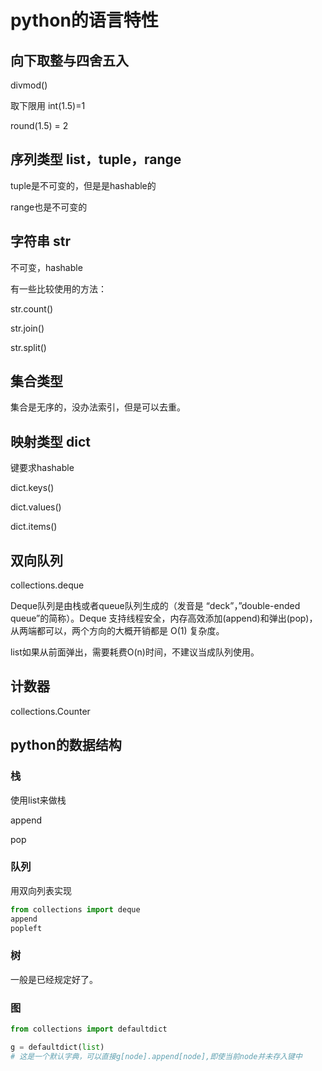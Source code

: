 # python的语言特性

## 向下取整与四舍五入

divmod()

取下限用 int(1.5)=1

round(1.5) = 2

## 序列类型 list，tuple，range

tuple是不可变的，但是是hashable的

range也是不可变的

## 字符串 str

不可变，hashable

有一些比较使用的方法：

str.count()

str.join()

str.split()

## 集合类型

集合是无序的，没办法索引，但是可以去重。

## 映射类型 dict

键要求hashable

dict.keys()

dict.values()

dict.items()

## 双向队列

collections.deque

Deque队列是由栈或者queue队列生成的（发音是 “deck”，”double-ended queue”的简称）。Deque 支持线程安全，内存高效添加(append)和弹出(pop)，从两端都可以，两个方向的大概开销都是 O(1) 复杂度。

list如果从前面弹出，需要耗费O(n)时间，不建议当成队列使用。

## 计数器

collections.Counter 

## python的数据结构

### 栈

使用list来做栈

append

pop

### 队列

用双向列表实现

```python
from collections import deque
append
popleft
```

### 树

一般是已经规定好了。

### 图

```python
from collections import defaultdict

g = defaultdict(list)
# 这是一个默认字典，可以直接g[node].append[node],即使当前node并未存入键中
```

